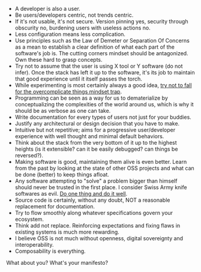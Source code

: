 - A developer is also a user.
- Be users/developers centric, not trends centric.
- If it's not usable, it's not secure. Version pinning yes, security through obscurity no, burdening users with useless actions no.
- Less configuration means less complication.
- Use principles such as the Law of Demeter or Separation Of Concerns as a mean to establish a clear definition of what each part of the software's job is. The cutting corners mindset should be antagonized. Own these hard to grasp concepts.
- Try not to assume that the user is using X tool or Y software (do not infer). Once the stack has left it up to the software, it's its job to maintain that good experience until it itself passes the torch.
- While experimenting is most certainly always a good idea, [try not to fall for the overcomplicate things mindset trap](http://motherfuckingwebsite.com/).
- Programming can be seen as a way for us to dematerialize by conceptualizing the complexities of the world around us, which is why it should be as verbose as one can take.
- Write documentation for every types of users not just for your buddies.
- Justify any architectural or design decision that you have to make.
- Intuitive but not repetitive; aims for a progressive user/developer experience with well thought and minimal default behaviors.
- Think about the stack from the very bottom of it up to the highest heights (is it extensible? can it be easily debugged? can things be reversed?).
- Making software is good, maintaining them alive is even better. Learn from the past by looking at the state of other OSS projects and what can be done (better) to keep things afloat.
- Any software attempting to "solve" a problem bigger than himself should never be trusted in the first place. I consider Swiss Army knife softwares as evil. [Do one thing and do it well](https://cscie2x.dce.harvard.edu/hw/ch01s06.html).
- Source code is certainly, without any doubt, NOT a reasonable replacement for documentation.
- Try to flow smoothly along whatever specifications govern your ecosystem.
- Think add not replace. Reinforcing expectations and fixing flaws in existing systems is much more rewarding.
- I believe OSS is not much without openness, digital sovereignty and interoperability.
- Composability is everything.

What about you? What's your manifesto?
